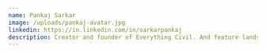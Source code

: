 ```yaml
---
name: Pankaj Sarkar
image: /uploads/pankaj-avatar.jpg
linkedin: https://in.linkedin.com/in/sarkarpankaj
description: Creator and founder of Everything Civil. And feature landscaping that reduce water usage (e.g., by using native plants that survive without extra watering).And feature landscaping that reduce water usage (e.g., by using native plants that survive without extra watering).
---
```

